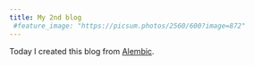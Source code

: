```yaml
---
title: My 2nd blog
 #feature_image: "https://picsum.photos/2560/600?image=872"
---
```


Today I created this blog from [Alembic](https://github.com/daviddarnes/alembic).
